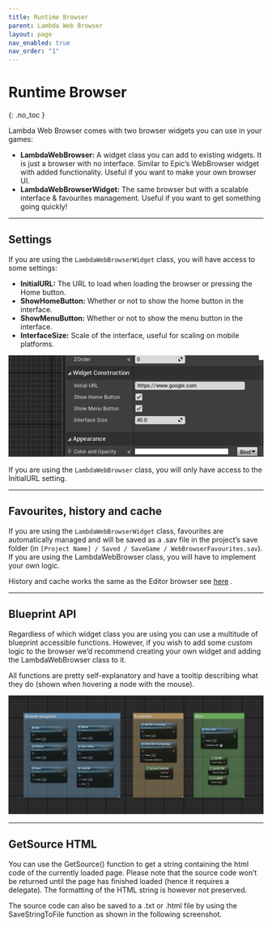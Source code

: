 ```yaml
---
title: Runtime Browser
parent: Lambda Web Browser
layout: page
nav_enabled: true
nav_order: "1"
---
```


# Runtime Browser
{: .no_toc }
<br>

Lambda Web Browser comes with two browser widgets you can use in your games:

- **LambdaWebBrowser:** A widget class you can add to existing widgets. It is just a browser with no interface. Similar to Epic’s WebBrowser widget with added functionality. Useful if you want to make your own browser UI.  
- **LambdaWebBrowserWidget:** The same browser but with a scalable interface & favourites management. Useful if you want to get something going quickly!  

* * *

## Settings

If you are using the `LambdaWebBrowserWidget` class, you will have access to some settings: 

- **InitialURL:** The URL to load when loading the browser or pressing the Home button.
- **ShowHomeButton:** Whether or not to show the home button in the interface.
- **ShowMenuButton:** Whether or not to show the menu button in the interface.
- **InterfaceSize:** Scale of the interface, useful for scaling on mobile platforms.
  
![](assets/lambdawebbrowser_docs_4.png)

If you are using the `LambdaWebBrowser` class, you will only have access to the InitialURL setting.

* * *

## Favourites, history and cache  

If you are using the `LambdaWebBrowserWidget` class, favourites are automatically managed and will be saved as a .sav file in the project’s save folder (in `[Project Name] / Saved / SaveGame / WebBrowserFavourites.sav`). If you are using the LambdaWebBrowser class, you will have to implement your own logic. 

History and cache works the same as the Editor browser see [here](EditorBrowser) .

* * *

## Blueprint API

Regardless of which widget class you are using you can use a multitude of blueprint accessible functions. However, if you wish to add some custom logic to the browser we’d recommend creating your own widget and adding the LambdaWebBrowser class to it.  

All functions are pretty self-explanatory and have a tooltip describing what they do (shown when hovering a node with the mouse).

![](assets/lambdawebbrowser_docs_5.png)
  
* * *

## GetSource HTML

You can use the GetSource() function to get a string containing the html code of the currently loaded page. Please note that the source code won’t be returned until the page has finished loaded (hence it requires a delegate). The formatting of the HTML string is however not preserved.  

The source code can also be saved to a .txt or .html file by using the SaveStringToFile function as shown in the following screenshot.
